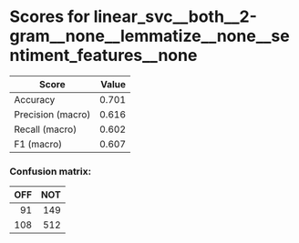 # Scores for linear_svc__both__2-gram__none__lemmatize__none__sentiment_features__none
|      Score      |Value|
|-----------------|----:|
|Accuracy         |0.701|
|Precision (macro)|0.616|
|Recall (macro)   |0.602|
|F1 (macro)       |0.607|

### Confusion matrix:
|OFF|NOT|
|--:|--:|
| 91|149|
|108|512|

